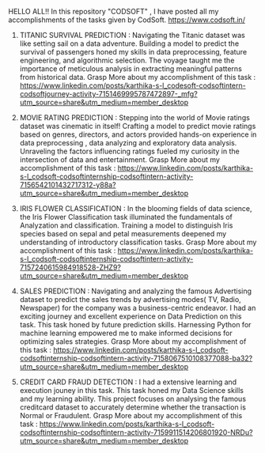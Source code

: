  HELLO ALL!!
      In this repository "CODSOFT" , I have posted all my accomplishments of the tasks given by CodSoft.   https://www.codsoft.in/

1. TITANIC SURVIVAL PREDICTION : 
   Navigating the Titanic dataset was like setting sail on a data adventure. Building a model to predict the survival of passengers honed my skills in data preprocessing, feature engineering, and algorithmic selection. The voyage taught me the importance of meticulous analysis in extracting meaningful patterns from historical data. 
   Grasp More about my accomplishment of this task :
   https://www.linkedin.com/posts/karthika-s-l_codesoft-codsoftintern-codsoftjourney-activity-7151469995787472897-_mfg?utm_source=share&utm_medium=member_desktop
   
2. MOVIE RATING PREDICTION : 
   Stepping into the world of Movie ratings dataset was cinematic in itself! Crafting a model to predict movie ratings based on genres, directors, and actors provided hands-on experience in data preprocessing , data analyzing and exploratory data analysis. Unraveling the factors influencing ratings fueled my curiosity in the intersection of data and entertainment.
   Grasp More about my accomplishment of this task :
   https://www.linkedin.com/posts/karthika-s-l_codsoft-codsoftinternship-codsoftintern-activity-7156542101432717312-y88a?utm_source=share&utm_medium=member_desktop
   
3. IRIS FLOWER CLASSIFICATION : 
   In the blooming fields of data science, the Iris Flower Classification task illuminated the fundamentals of Analyzation and classification. Training a model to distinguish Iris species based on sepal and petal measurements deepened my understanding of introductory classification tasks.
   Grasp More about my accomplishment of this task :
   https://www.linkedin.com/posts/karthika-s-l_codsoft-codsoftinternship-codsoftintern-activity-7157240615984918528-ZHZ9?utm_source=share&utm_medium=member_desktop
   
4. SALES PREDICTION : 
   Navigating and analyzing the famous Advertising dataset to predict the sales trends by advertising modes( TV, Radio, Newspaper) for the company was a business-centric endeavor. I had an exciting journey and excellent experience on Data Prediction on this task. This task honed by future prediction skills. Harnessing Python for machine learning empowered me to make informed decisions for optimizing sales strategies.
   Grasp More about my accomplishment of this task :
   https://www.linkedin.com/posts/karthika-s-l_codsoft-codsoftinternship-codsoftintern-activity-7158067510108377088-ba32?utm_source=share&utm_medium=member_desktop
   
5. CREDIT CARD FRAUD DETECTION :
   I had a extensive learning and execution jouney in this task. This task honed my Data Science skills and my learning ability. This project focuses on analysing the famous creditcard dataset to accurately determine whether the transaction is Normal or Fraudulent. 
   Grasp More about my accomplishment of this task :
   https://www.linkedin.com/posts/karthika-s-l_codsoft-codsoftinternship-codsoftintern-activity-7159911514206801920-NRDu?utm_source=share&utm_medium=member_desktop
   
 

